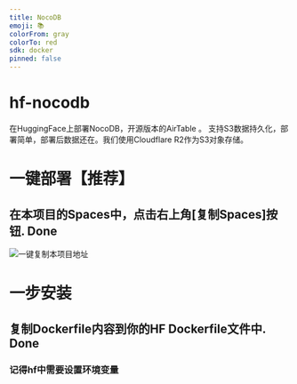 ```yaml
---
title: NocoDB
emoji: 📚
colorFrom: gray
colorTo: red
sdk: docker
pinned: false
---
```


# hf-nocodb
在HuggingFace上部署NocoDB，开源版本的AirTable 。
支持S3数据持久化，部署简单，部署后数据还在。我们使用Cloudflare R2作为S3对象存储。

# 一键部署【推荐】
## 在本项目的Spaces中，点击右上角[复制Spaces]按钮. Done
![一键复制本项目地址](https://huggingface.co/spaces/fuliai/nocodb)

# 一步安装
## 复制Dockerfile内容到你的HF Dockerfile文件中. Done
### 记得hf中需要设置环境变量






